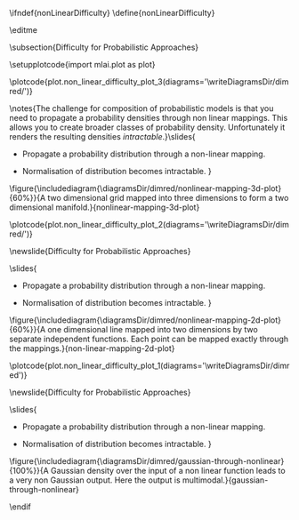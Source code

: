 \ifndef{nonLinearDifficulty}
\define{nonLinearDifficulty}

\editme

\subsection{Difficulty for Probabilistic Approaches}

\setupplotcode{import mlai.plot as plot}

\plotcode{plot.non_linear_difficulty_plot_3(diagrams='\writeDiagramsDir/dimred/')}


\notes{The challenge for composition of probabilistic models is that you need to propagate a probability densities through non linear mappings. This allows you to create broader classes of probability density. Unfortunately it renders the resulting densities *intractable*.}\slides{
* Propagate a probability distribution through a non-linear mapping.

* Normalisation of distribution becomes intractable.
}

\figure{\includediagram{\diagramsDir/dimred/nonlinear-mapping-3d-plot}{60%}}{A two dimensional grid mapped into three dimensions to form a two dimensional manifold.}{nonlinear-mapping-3d-plot}

\plotcode{plot.non_linear_difficulty_plot_2(diagrams='\writeDiagramsDir/dimred/')}

\newslide{Difficulty for Probabilistic Approaches}

\slides{
* Propagate a probability distribution through a non-linear mapping.

* Normalisation of distribution becomes intractable.
}

\figure{\includediagram{\diagramsDir/dimred/nonlinear-mapping-2d-plot}{60%}}{A one dimensional line mapped into two dimensions by two separate independent functions. Each point can be mapped exactly through the mappings.}{non-linear-mapping-2d-plot}

\plotcode{plot.non_linear_difficulty_plot_1(diagrams='\writeDiagramsDir/dimred')}

\newslide{Difficulty for Probabilistic Approaches}

\slides{
* Propagate a probability distribution through a non-linear mapping.

* Normalisation of distribution becomes intractable.
}

\figure{\includediagram{\diagramsDir/dimred/gaussian-through-nonlinear}{100%}}{A Gaussian density over the input of a non linear function leads to a very non Gaussian output. Here the output is multimodal.}{gaussian-through-nonlinear}


\endif
